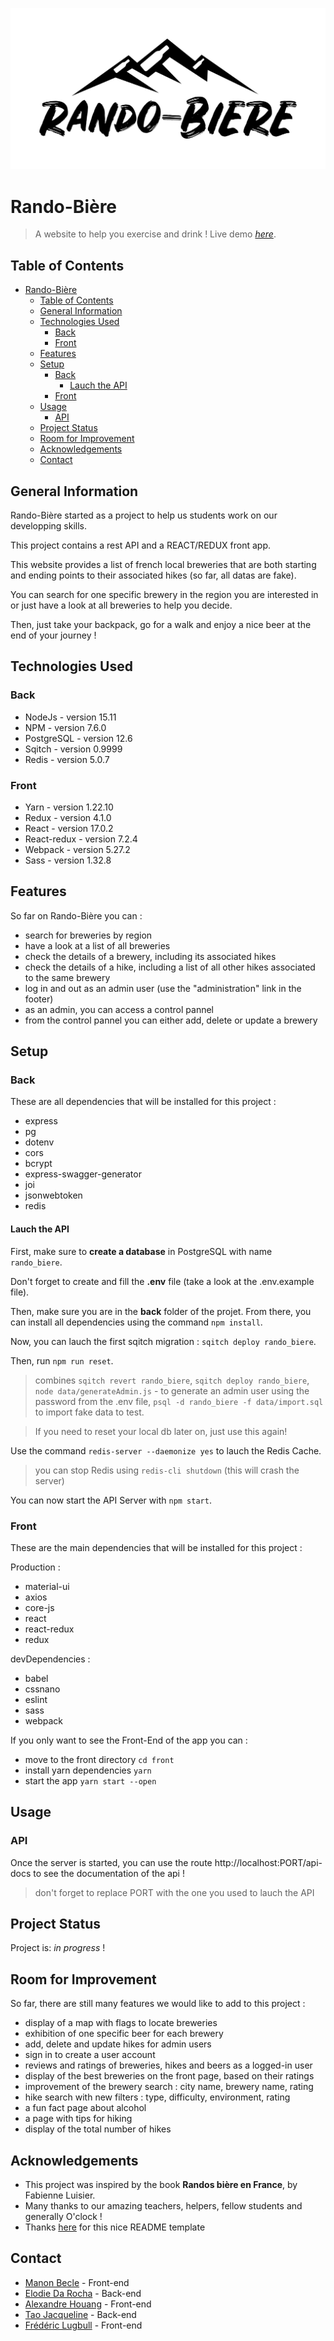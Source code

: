 ![Logo](front/src/assets/images/logo_black.svg)

# Rando-Bière

> A website to help you exercise and drink !
> Live demo [_here_](http://ec2-3-85-243-18.compute-1.amazonaws.com/).

## Table of Contents

- [Rando-Bière](#rando-bière)
  - [Table of Contents](#table-of-contents)
  - [General Information](#general-information)
  - [Technologies Used](#technologies-used)
    - [Back](#back)
    - [Front](#front)
  - [Features](#features)
  - [Setup](#setup)
    - [Back](#back-1)
      - [Lauch the API](#lauch-the-api)
    - [Front](#front-1)
  - [Usage](#usage)
    - [API](#api)
  - [Project Status](#project-status)
  - [Room for Improvement](#room-for-improvement)
  - [Acknowledgements](#acknowledgements)
  - [Contact](#contact)
<!-- * [License](#license) -->


## General Information

Rando-Bière started as a project to help us students work on our developping skills.

This project contains a rest API and a REACT/REDUX front app.

This website provides a list of french local breweries that are both starting and ending points to their associated hikes (so far, all datas are fake).

You can search for one specific brewery in the region you are interested in or just have a look at all breweries to help you decide.

Then, just take your backpack, go for a walk and enjoy a nice beer at the end of your journey !

## Technologies Used

### Back

- NodeJs - version 15.11
- NPM - version 7.6.0
- PostgreSQL - version 12.6
- Sqitch - version 0.9999
- Redis - version 5.0.7

### Front

- Yarn - version 1.22.10
- Redux - version 4.1.0
- React - version 17.0.2
- React-redux - version 7.2.4
- Webpack - version 5.27.2
- Sass - version 1.32.8

## Features

So far on Rando-Bière you can :

- search for breweries by region
- have a look at a list of all breweries
- check the details of a brewery, including its associated hikes
- check the details of a hike, including a list of all other hikes associated to the same brewery
- log in and out as an admin user (use the "administration" link in the footer)
- as an admin, you can access a control pannel 
- from the control pannel you can either add, delete or update a brewery

## Setup 

### Back

These are all dependencies that will be installed for this project :

- express
- pg
- dotenv
- cors
- bcrypt
- express-swagger-generator
- joi
- jsonwebtoken
- redis

  
#### Lauch the API

First, make sure to **create a database** in PostgreSQL with name `rando_biere`.

Don't forget to create and fill the **.env** file (take a look at the .env.example file). 

Then, make sure you are in the **back** folder of the projet. From there, you can install all dependencies using the command `npm install`. 

Now, you can lauch the first sqitch migration : `sqitch deploy rando_biere`. 

Then, run `npm run reset`.

> combines `sqitch revert rando_biere`, `sqitch deploy rando_biere`, `node data/generateAdmin.js` - to generate an admin user using the password from the .env file, `psql -d rando_biere -f data/import.sql` to import fake data to test.

> If you need to reset your local db later on, just use this again!

Use the command `redis-server --daemonize yes` to lauch the Redis Cache.
> you can stop Redis using `redis-cli shutdown` (this will crash the server)

You can now start the API Server with `npm start`.

### Front

These are the main dependencies that will be installed for this project :

Production :
- material-ui
- axios
- core-js
- react
- react-redux
- redux

devDependencies :
- babel
- cssnano
- eslint
- sass
- webpack
    

If you only want to see the Front-End of the app you can :

- move to the front directory `cd front`
- install yarn dependencies `yarn`
- start the app `yarn start --open`


## Usage

### API

Once the server is started, you can use the route http://localhost:PORT/api-docs to see the documentation of the api ! 
> don't forget to replace PORT with the one you used to lauch the API


## Project Status

Project is: _in progress_ !


## Room for Improvement

So far, there are still many features we would like to add to this project :

- display of a map with flags to locate breweries
- exhibition of one specific beer for each brewery
- add, delete and update hikes for admin users
- sign in to create a user account
- reviews and ratings of breweries, hikes and beers as a logged-in user
- display of the best breweries on the front page, based on their ratings
- improvement of the brewery search : city name, brewery name, rating
- hike search with new filters : type, difficulty, environment, rating
- a fun fact page about alcohol
- a page with tips for hiking
- display of the total number of hikes

## Acknowledgements

- This project was inspired by the book **Randos bière en France**, by Fabienne Luisier.
- Many thanks to our amazing teachers, helpers, fellow students and generally O'clock ! 
- Thanks [here](https://bulldogjob.com/news/449-how-to-write-a-good-readme-for-your-github-project) for this nice README template


## Contact

- [Manon Becle](https://github.com/manonbecle) - Front-end
- [Elodie Da Rocha](https://github.com/ElodieDaRocha) - Back-end
- [Alexandre Houang](https://github.com/AlexandreHouang) - Front-end
- [Tao Jacqueline](https://github.com/TaoJacqueline) - Back-end
- [Frédéric Lugbull](https://github.com/fredericlugbull) - Front-end
